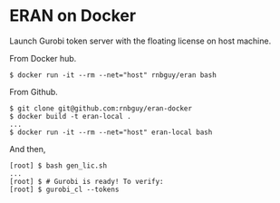 # ERAN on Docker

Launch Gurobi token server with the floating license on host machine.

From Docker hub.
```
$ docker run -it --rm --net="host" rnbguy/eran bash
```

From Github.
```
$ git clone git@github.com:rnbguy/eran-docker
$ docker build -t eran-local .
...
$ docker run -it --rm --net="host" eran-local bash
```

And then,
```
[root] $ bash gen_lic.sh
...
[root] $ # Gurobi is ready! To verify:
[root] $ gurobi_cl --tokens
```
